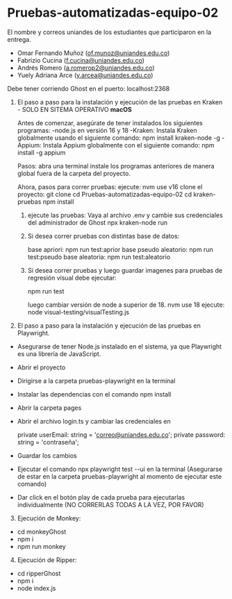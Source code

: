 # Pruebas-automatizadas-equipo-02

El nombre y correos uniandes de los estudiantes que participaron en la entrega.

- Omar Fernando Muñoz (of.munoz@uniandes.edu.co)
- Fabrizio Cucina (f.cucina@uniandes.edu.co)
- Andrés Romero (a.romerop2@uniandes.edu.co)
- Yuely Adriana Arce (y.arcea@uniandes.edu.co)

Debe tener corriendo Ghost en el puerto: localhost:2368

1. El paso a paso para la instalación y ejecución de las pruebas en Kraken -  SOLO EN SITEMA OPERATIVO **macOS**

    Antes de comenzar, asegúrate de tener instalados los siguientes programas:
    -node.js en versión 16 y 18
    -Kraken: Instala Kraken globalmente usando el siguiente comando: npm install kraken-node -g
    -Appium: Instala Appium globalmente con el siguiente comando: npm install -g appium

    Pasos:
        abra una terminal
        instale los programas anteriores de manera global fuera de la carpeta del proyecto.


    Ahora, pasos para correr pruebas:
        ejecute: nvm use v16
        clone el proyecto: git clone
        cd Pruebas-automatizadas-equipo-02
        cd kraken-pruebas
        npm install

    1. ejecute las pruebas:
        Vaya al archivo .env y cambie sus credenciales del administrador de Ghost
        npx kraken-node run

    2. Si desea correr pruebas con distintas base de datos:

        base apriori: npm run test:aprior
        base pseudo aleatorio: npm run test:pseudo
        base aleatoria: npm run test:aleatorio


    3. Si desea correr pruebas y luego guardar imagenes para pruebas de regresión visual debe ejecutar:

        npm run test

        luego cambiar versión de node a superior de 18.
            nvm use 18
            ejecute: node visual-testing/visualTesting.js


2. El paso a paso para la instalación y ejecución de las pruebas en Playwright.

- Asegurarse de tener Node.js instalado en el sistema, ya que Playwright es una librería de JavaScript.
- Abrir el proyecto
- Dirigirse a la carpeta pruebas-playwright en la terminal
- Instalar las dependencias con el comando npm install
- Abrir la carpeta pages
- Abrir el archivo login.ts y cambiar las credenciales en 

   private userEmail: string = 'correo@uniandes.edu.co';
   private password: string = 'contraseña';

- Guardar los cambios
- Ejecutar el comando npx playwright test --ui en la terminal (Asegurarse de estar en la carpeta pruebas-playwright al momento de ejecutar este comando)
- Dar click en el botón play de cada prueba para ejecutarlas individualmente (NO CORRERLAS TODAS A LA VEZ, POR FAVOR)

3. Ejecución de Monkey:
- cd monkeyGhost
- npm i
- npm run monkey

4. Ejecución de Ripper:
- cd ripperGhost
- npm i
- node index.js


